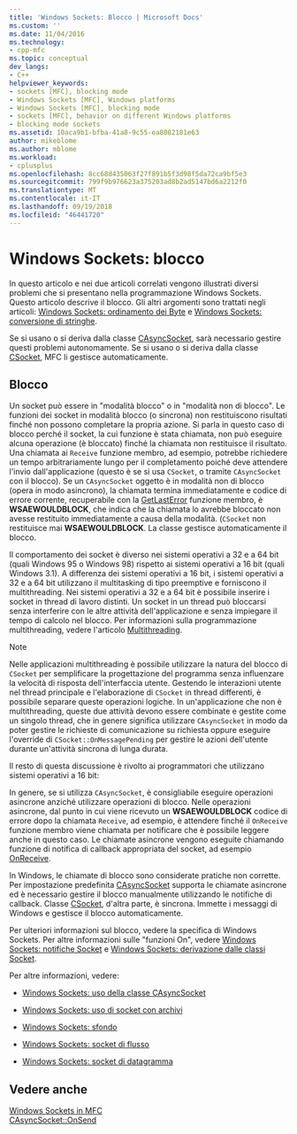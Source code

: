 ```yaml
---
title: 'Windows Sockets: Blocco | Microsoft Docs'
ms.custom: ''
ms.date: 11/04/2016
ms.technology:
- cpp-mfc
ms.topic: conceptual
dev_langs:
- C++
helpviewer_keywords:
- sockets [MFC], blocking mode
- Windows Sockets [MFC], Windows platforms
- Windows Sockets [MFC], blocking mode
- sockets [MFC], behavior on different Windows platforms
- blocking mode sockets
ms.assetid: 10aca9b1-bfba-41a8-9c55-ea8082181e63
author: mikeblome
ms.author: mblome
ms.workload:
- cplusplus
ms.openlocfilehash: 8cc68d435063f27f891b5f3d98f5da72ca9bf5e3
ms.sourcegitcommit: 799f9b976623a375203ad8b2ad5147bd6a2212f0
ms.translationtype: MT
ms.contentlocale: it-IT
ms.lasthandoff: 09/19/2018
ms.locfileid: "46441720"
---
```

# <a name="windows-sockets-blocking"></a>Windows Sockets: blocco

In questo articolo e nei due articoli correlati vengono illustrati diversi problemi che si presentano nella programmazione Windows Sockets. Questo articolo descrive il blocco. Gli altri argomenti sono trattati negli articoli: [Windows Sockets: ordinamento dei Byte](../mfc/windows-sockets-byte-ordering.md) e [Windows Sockets: conversione di stringhe](../mfc/windows-sockets-converting-strings.md).

Se si usano o si deriva dalla classe [CAsyncSocket](../mfc/reference/casyncsocket-class.md), sarà necessario gestire questi problemi autonomamente. Se si usano o si deriva dalla classe [CSocket](../mfc/reference/csocket-class.md), MFC li gestisce automaticamente.

## <a name="blocking"></a>Blocco

Un socket può essere in "modalità blocco" o in "modalità non di blocco". Le funzioni dei socket in modalità blocco (o sincrona) non restituiscono risultati finché non possono completare la propria azione. Si parla in questo caso di blocco perché il socket, la cui funzione è stata chiamata, non può eseguire alcuna operazione (è bloccato) finché la chiamata non restituisce il risultato. Una chiamata ai `Receive` funzione membro, ad esempio, potrebbe richiedere un tempo arbitrariamente lungo per il completamento poiché deve attendere l'invio dall'applicazione (questo è se si usa `CSocket`, o tramite `CAsyncSocket` con il blocco). Se un `CAsyncSocket` oggetto è in modalità non di blocco (opera in modo asincrono), la chiamata termina immediatamente e codice di errore corrente, recuperabile con la [GetLastError](../mfc/reference/casyncsocket-class.md#getlasterror) funzione membro, è **WSAEWOULDBLOCK**, che indica che la chiamata lo avrebbe bloccato non avesse restituito immediatamente a causa della modalità. (`CSocket` non restituisce mai **WSAEWOULDBLOCK**. La classe gestisce automaticamente il blocco.

Il comportamento dei socket è diverso nei sistemi operativi a 32 e a 64 bit (quali Windows 95 o Windows 98) rispetto ai sistemi operativi a 16 bit (quali Windows 3.1). A differenza dei sistemi operativi a 16 bit, i sistemi operativi a 32 e a 64 bit utilizzano il multitasking di tipo preemptive e forniscono il multithreading. Nei sistemi operativi a 32 e a 64 bit è possibile inserire i socket in thread di lavoro distinti. Un socket in un thread può bloccarsi senza interferire con le altre attività dell'applicazione e senza impiegare il tempo di calcolo nel blocco. Per informazioni sulla programmazione multithreading, vedere l'articolo [Multithreading](../parallel/multithreading-support-for-older-code-visual-cpp.md).

> [!NOTE]
>  Nelle applicazioni multithreading è possibile utilizzare la natura del blocco di `CSocket` per semplificare la progettazione del programma senza influenzare la velocità di risposta dell'interfaccia utente. Gestendo le interazioni utente nel thread principale e l'elaborazione di `CSocket` in thread differenti, è possibile separare queste operazioni logiche. In un'applicazione che non è multithreading, queste due attività devono essere combinate e gestite come un singolo thread, che in genere significa utilizzare `CAsyncSocket` in modo da poter gestire le richieste di comunicazione su richiesta oppure eseguire l'override di `CSocket::OnMessagePending` per gestire le azioni dell'utente durante un'attività sincrona di lunga durata.

Il resto di questa discussione è rivolto ai programmatori che utilizzano sistemi operativi a 16 bit:

In genere, se si utilizza `CAsyncSocket`, è consigliabile eseguire operazioni asincrone anziché utilizzare operazioni di blocco. Nelle operazioni asincrone, dal punto in cui viene ricevuto un **WSAEWOULDBLOCK** codice di errore dopo la chiamata `Receive`, ad esempio, è attendere finché il `OnReceive` funzione membro viene chiamata per notificare che è possibile leggere anche in questo caso. Le chiamate asincrone vengono eseguite chiamando funzione di notifica di callback appropriata del socket, ad esempio [OnReceive](../mfc/reference/casyncsocket-class.md#onreceive).

In Windows, le chiamate di blocco sono considerate pratiche non corrette. Per impostazione predefinita [CAsyncSocket](../mfc/reference/casyncsocket-class.md) supporta le chiamate asincrone ed è necessario gestire il blocco manualmente utilizzando le notifiche di callback. Classe [CSocket](../mfc/reference/csocket-class.md), d'altra parte, è sincrona. Immette i messaggi di Windows e gestisce il blocco automaticamente.

Per ulteriori informazioni sul blocco, vedere la specifica di Windows Sockets. Per altre informazioni sulle "funzioni On", vedere [Windows Sockets: notifiche Socket](../mfc/windows-sockets-socket-notifications.md) e [Windows Sockets: derivazione dalle classi Socket](../mfc/windows-sockets-deriving-from-socket-classes.md).

Per altre informazioni, vedere:

- [Windows Sockets: uso della classe CAsyncSocket](../mfc/windows-sockets-using-class-casyncsocket.md)

- [Windows Sockets: uso di socket con archivi](../mfc/windows-sockets-using-sockets-with-archives.md)

- [Windows Sockets: sfondo](../mfc/windows-sockets-background.md)

- [Windows Sockets: socket di flusso](../mfc/windows-sockets-stream-sockets.md)

- [Windows Sockets: socket di datagramma](../mfc/windows-sockets-datagram-sockets.md)

## <a name="see-also"></a>Vedere anche

[Windows Sockets in MFC](../mfc/windows-sockets-in-mfc.md)<br/>
[CAsyncSocket::OnSend](../mfc/reference/casyncsocket-class.md#onsend)

